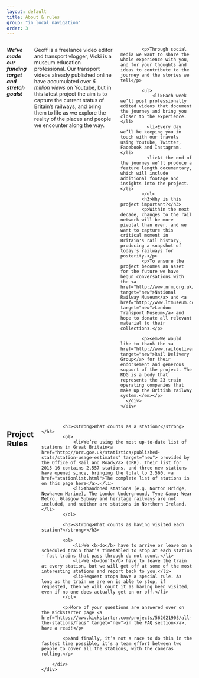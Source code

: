 ```yaml
---
layout: default
title: About & rules
group: "in_local_navigation"
order: 3
---
```


<a name="project"></a>
<div class="bgbox secondary">
	<div class="row">
		<div class="columns medium-8 medium-push-2">
			<p><strong><em>We've made our funding target and stretch goals!</em></strong></p>
			<p>Geoff is a freelance video editor and transport vlogger, Vicki is a museum education professional. Our transport videos already published online have accumulated over <em>6 million views </em>on Youtube, but in this latest project the aim is to capture the current status of Britain’s railways, and bring them to life as we explore the reality of the places and people we encounter along the way.</p>

			<p>Through social media we want to share the whole experience with you, and for your thoughts and ideas to contribute to the journey and the stories we tell</p>

			<ul>
				<li>Each week we’ll post professionally edited videos that document the journey and bring you closer to the experience.</li>
			  <li>Every day we’ll be keeping you in touch with our travels using Youtube, Twitter, Facebook and Instagram.</li>
			  <li>At the end of the journey we’ll produce a feature length documentary, which will include additional footage and insights into the project.</li>
		    </ul>
			<h3>Why is this project important?</h3>
			<p>Within the next decade, changes to the rail network will be more pivotal than ever, and we want to capture this critical moment in Britain's rail history, producing a snapshot of today's railways for posterity.</p>
			<p>To ensure the project becomes an asset for the future we have begun conversations with the <a href="http://www.nrm.org.uk/" target="new">National Railway Museum</a> and <a href="http://www.ltmuseum.co.uk/" target="new">London Transport Museum</a> and hope to donate all relevant material to their collections.</p>

			<p><em>We would like to thank the <a href="http://www.raildeliverygroup.com/" target="new">Rail Delivery Group</a> for their endorsement and generous support of the project. The RDG is a body that represents the 23 train operating companies that make up the British railway system.</em></p>
	  </div>
	</div>
</div>


<a name="rules"></a>
<div class="bgbox secondary">
	<div class="row">
		<div class="columns medium-8 medium-push-2">
			<h2>Project Rules</h2>

			<h3><strong>What counts as a station?</strong></h3>
			<ol>
				<li>We’re using the most up-to-date list of stations in Great Britain<a href="http://orr.gov.uk/statistics/published-stats/station-usage-estimates" target="new"> provided by the Office of Rail and Road</a> (ORR). Their list for 2015-16 contains 2,557 stations, and three new stations have opened since, bringing the total to 2,560. <a href="stationlist.html">The complete list of stations is on this page here</a>.</li>
				<li>Abandoned stations (e.g. Norton Bridge, Newhaven Marine), The London Underground, Tyne &amp; Wear Metro, Glasgow Subway and heritage railways are not included, and neither are stations in Northern Ireland.</li>
			</ol>

			<h3><strong>What counts as having visited each station?</strong></h3>

			<ol>
				<li>We <b>do</b> have to arrive or leave on a scheduled train that’s timetabled to stop at each station - fast trains that pass through do not count.</li>
				<li>We <b>don’t</b> have to leave the train at every station, but we will get off at some of the most interesting stations and report back to you.</li>
				<li>Request stops have a special rule. As long as the train we are on is able to stop, if requested, then we will count it as having been visited, even if no one does actually get on or off.</li>
			</ol>

			<p>More of your questions are answered over on the Kickstarter page <a href="https://www.kickstarter.com/projects/562621903/all-the-stations/faqs" target="new">in the FAQ section</a>, have a read!</p>

			<p>And finally, it’s not a race to do this in the fastest time possible, it’s a team effort between two people to cover all the stations, with the cameras rolling.</p>

		</div>
	</div>
</div>
